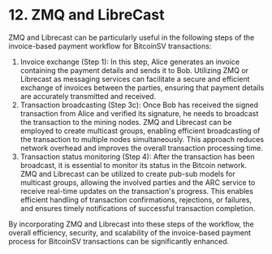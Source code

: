 # 12. ZMQ and LibreCast

ZMQ and Librecast can be particularly useful in the following steps of the invoice-based payment workflow for BitcoinSV transactions:

1. Invoice exchange (Step 1): In this step, Alice generates an invoice containing the payment details and sends it to Bob. Utilizing ZMQ or Librecast as messaging services can facilitate a secure and efficient exchange of invoices between the parties, ensuring that payment details are accurately transmitted and received.
2. Transaction broadcasting (Step 3c): Once Bob has received the signed transaction from Alice and verified its signature, he needs to broadcast the transaction to the mining nodes. ZMQ and Librecast can be employed to create multicast groups, enabling efficient broadcasting of the transaction to multiple nodes simultaneously. This approach reduces network overhead and improves the overall transaction processing time.
3. Transaction status monitoring (Step 4): After the transaction has been broadcast, it is essential to monitor its status in the Bitcoin network. ZMQ and Librecast can be utilized to create pub-sub models for multicast groups, allowing the involved parties and the ARC service to receive real-time updates on the transaction's progress. This enables efficient handling of transaction confirmations, rejections, or failures, and ensures timely notifications of successful transaction completion.

By incorporating ZMQ and Librecast into these steps of the workflow, the overall efficiency, security, and scalability of the invoice-based payment process for BitcoinSV transactions can be significantly enhanced.
